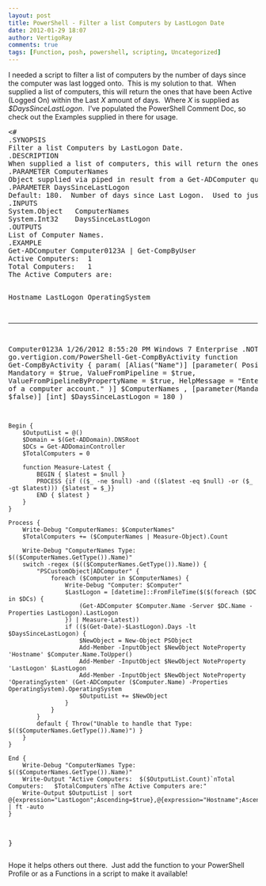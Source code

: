 ```yaml
---
layout: post
title: PowerShell - Filter a list Computers by LastLogon Date
date: 2012-01-29 18:07
author: VertigoRay
comments: true
tags: [Function, posh, powershell, scripting, Uncategorized]
---
```

<p>I needed a script to filter a list of computers by the number of days since the computer was last logged onto.  This is my solution to that.  When supplied a list of computers, this will return the ones that have been Active (Logged On) within the Last <em>X</em> amount of days.  Where <em>X</em> is supplied as <em>$DaysSinceLastLogon</em>.  I&rsquo;ve populated the PowerShell Comment Doc, so check out the Examples supplied in there for usage.<!-- more --></p>
<pre class="brush: powershell">&lt;#
.SYNOPSIS
Filter a list Computers by LastLogon Date.
.DESCRIPTION
When supplied a list of computers, this will return the ones that have been Active (Logged On) within the Last X amount of days.  Where X is supplied as $DaysSinceLastLogon.
.PARAMETER ComputerNames
Object supplied via piped in result from a Get-ADComputer query, or similar.  Alias: Name
.PARAMETER DaysSinceLastLogon
Default: 180.  Number of days since Last Logon.  Used to justify an Active Computer.
.INPUTS
System.Object	ComputerNames
System.Int32	DaysSinceLastLogon
.OUTPUTS
List of Computer Names.
.EXAMPLE
Get-ADComputer Computer0123A | Get-CompByUser
Active Computers:  1
Total Computers:   1
The Active Computers are:

Hostname      LastLogon            OperatingSystem
--------      ---------            ---------------
Computer0123A 1/26/2012 8:55:20 PM Windows 7 Enterprise
.NOTES
.LINK
go.vertigion.com/PowerShell-Get-CompByActivity
function Get-CompByActivity {
	param(
		[Alias("Name")]
		[parameter(
			Position = 0,
			Mandatory = $true,
			ValueFromPipeline = $true,
			ValueFromPipelineByPropertyName = $true,
			HelpMessage = "Enter the Name of a computer account."
		)]
		$ComputerNames
		,
		[parameter(Mandatory = $false)]
		[int] $DaysSinceLastLogon = 180
	)

	Begin {
		$OutputList = @()
		$Domain = $(Get-ADDomain).DNSRoot
		$DCs = Get-ADDomainController
		$TotalComputers = 0
		
		function Measure-Latest {
			BEGIN { $latest = $null }
			PROCESS {if (($_ -ne $null) -and (($latest -eq $null) -or ($_ -gt $latest))) {$latest = $_}}
			END { $latest }
		}
	}
	
	Process {
		Write-Debug "ComputerNames: $ComputerNames"
		$TotalComputers += ($ComputerNames | Measure-Object).Count
		
		Write-Debug "ComputerNames Type:  $(($ComputerNames.GetType()).Name)"
		switch -regex ($(($ComputerNames.GetType()).Name)) {
			"PSCustomObject|ADComputer" {
				foreach ($Computer in $ComputerNames) {
					Write-Debug "Computer: $Computer"
					$LastLogon = [datetime]::FromFileTime($($(foreach ($DC in $DCs) {
						(Get-ADComputer $Computer.Name -Server $DC.Name -Properties LastLogon).LastLogon
					}) | Measure-Latest))
					if (($(Get-Date)-$LastLogon).Days -lt $DaysSinceLastLogon) {
						$NewObject = New-Object PSObject
						Add-Member -InputObject $NewObject NoteProperty 'Hostname' $Computer.Name.ToUpper()
						Add-Member -InputObject $NewObject NoteProperty 'LastLogon' $LastLogon
						Add-Member -InputObject $NewObject NoteProperty 'OperatingSystem' (Get-ADComputer ($Computer.Name) -Properties OperatingSystem).OperatingSystem
						$OutputList += $NewObject
					}
				}
			}
			default { Throw("Unable to handle that Type: $(($ComputerNames.GetType()).Name)") }
		}
	}
	
	End {
		Write-Debug "ComputerNames Type:  $(($ComputerNames.GetType()).Name)"
		Write-Output "Active Computers:  $($OutputList.Count)`nTotal Computers:   $TotalComputers`nThe Active Computers are:"
		Write-Output $OutputList | sort @{expression="LastLogon";Ascending=$true},@{expression="Hostname";Ascending=$true} | ft -auto
	}
}</pre>
<p>Hope it helps others out there.  Just add the function to your PowerShell Profile or as a Functions in a script to make it available!</p>
